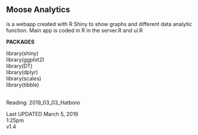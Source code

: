<h2>Moose Analytics</h2> is a webapp created with R Shiny to show graphs and different data analytic function.
Main app is coded in R in the server.R and ui.R <br>

<b>PACKAGES</b> <br>

library(shiny) <br>
library(ggplot2) <br>
library(DT) <br>
library(dplyr) <br>
library(scales)<br>
library(tibble) <br>

<br>
Reading: 2019_03_03_Hatboro


Last UPDATED March 5, 2019 <br>
1:25pm <br>
v1.4

